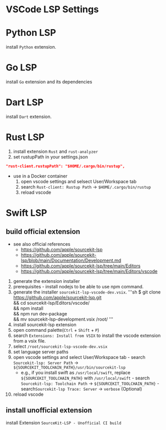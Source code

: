 # VSCode LSP Settings 



# Python LSP
install `Python` extension.



# Go LSP
install `Go` extension and its dependencies



# Dart LSP
install `Dart` extension.



# Rust LSP

1. install extension `Rust` and `rust-analyzer`
2. set rustupPath in your settings.json
 
```json
"rust-client.rustupPath": "$HOME/.cargo/bin/rustup",
```

- use in a Docker container
  1. open vscode settings and selsect User/Workspace tab
  2. search `Rust-client: Rustup Path` -> `$HOME/.cargo/bin/rustup`
  3. reload vscode



# Swift LSP
## build official extension 

- see also official references
  - https://github.com/apple/sourcekit-lsp
  - https://github.com/apple/sourcekit-lsp/blob/main/Documentation/Development.md
  - https://github.com/apple/sourcekit-lsp/tree/main/Editors
  - https://github.com/apple/sourcekit-lsp/tree/main/Editors/vscode


1. generate the extension installer
  1. prerequisites
    - install nodejs to be able to use npm command. 
  2. generate the installer `sourcekit-lsp-vscode-dev.vsix`.
  '''sh
  $ git clone https://github.com/apple/sourcekit-lsp.git \
    && cd sourcekit-lsp/Editors/vscode/ \
    && npm install \
    && npm run dev-package \
    && mv sourcekit-lsp-development.vsix /root/
  '''
2. install sourcekit-lsp extension
  1. open command palette(`Ctrl` + `Shift` + `P`)
  2. search `Extensions: Install from VSIX` to install the vscode extension from a vsix file.
  3. select `/root/sourcekit-lsp-vscode-dev.vsix`
3. set language server paths
  1. open vscode settings and select User/Workspace tab
    - search `Sourcekit-lsp: Server Path` -> `${SOURCEKIT_TOOLCHAIN_PATH}/usr/bin/sourcekit-lsp`
      - e.g., if you install swift as `/usr/local/swift`, replace `${SOURCEKIT_TOOLCHAIN_PATH}` with `/usr/local/swift`
    - search `Sourcekit-lsp: Toolchain Path` -> `${SOURCEKIT_TOOLCHAIN_PATH}`
    - search`Sourcekit-lsp Trace: Server` -> `verbose` (Optional)
4. reload vscode 


## install unofficial extension
install Extension `SourceKit-LSP - Unofficial CI build`